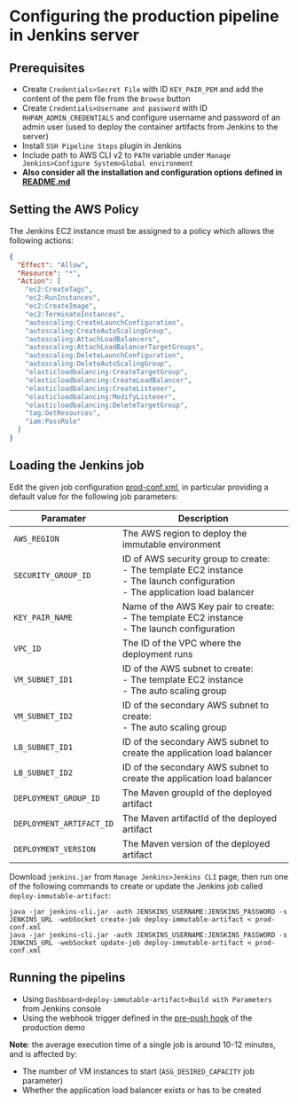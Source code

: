 # Configuring the production pipeline in Jenkins server
## Prerequisites
* Create `Credentials>Secret File` with ID `KEY_PAIR_PEM` and add the content of the pem file from the `Browse` button
* Create `Credentials>Username and password` with ID `RHPAM_ADMIN_CREDENTIALS` and configure username and password of an 
admin user (used to deploy the container artifacts from Jenkins to the server)
* Install `SSH Pipeline Steps` plugin in Jenkins
* Include path to AWS CLI v2 to `PATH` variable under `Manage Jenkins>Configure System>Global environment`
* **Also consider all the installation and configuration options defined in [README.md](./README.md)**  

## Setting the AWS Policy
The Jenkins EC2 instance must be assigned to a policy which allows the following actions:
```json
{
  "Effect": "Allow",
  "Resource": "*",
  "Action": [
    "ec2:CreateTags",
    "ec2:RunInstances",
    "ec2:CreateImage",
    "ec2:TerminateInstances",
    "autoscaling:CreateLaunchConfiguration",
    "autoscaling:CreateAutoScalingGroup",
    "autoscaling:AttachLoadBalancers",
    "autoscaling:AttachLoadBalancerTargetGroups",
    "autoscaling:DeleteLaunchConfiguration",
    "autoscaling:DeleteAutoScalingGroup",
    "elasticloadbalancing:CreateTargetGroup",
    "elasticloadbalancing:CreateLoadBalancer",
    "elasticloadbalancing:CreateListener",
    "elasticloadbalancing:ModifyListener",
    "elasticloadbalancing:DeleteTargetGroup",
    "tag:GetResources",
    "iam:PassRole"
  ]
}
```

## Loading the Jenkins job
Edit the given job configuration [prod-conf.xml](./prod-conf.xml), in particular providing a default value for 
the following job parameters:

| Paramater | Description|
|------|-----|
| `AWS_REGION` | The AWS region to deploy the immutable environment|
| `SECURITY_GROUP_ID` | ID of AWS security group to create:</br>- The template EC2 instance</br>- The launch configuration</br>- The application load balancer|
| `KEY_PAIR_NAME` | Name of the AWS Key pair to create:</br>- The template EC2 instance</br>- The launch configuration|
| `VPC_ID` | The ID of the VPC where the deployment runs|
| `VM_SUBNET_ID1` | ID of the AWS subnet to create:</br>- The template EC2 instance</br>- The auto scaling group|
| `VM_SUBNET_ID2` | ID of the secondary AWS subnet to create:</br>- The auto scaling group|
| `LB_SUBNET_ID1` | ID of the secondary AWS subnet to create the application load balancer|
| `LB_SUBNET_ID2` | ID of the secondary AWS subnet to create the application load balancer|
| `DEPLOYMENT_GROUP_ID` | The Maven groupId of the deployed artifact|
| `DEPLOYMENT_ARTIFACT_ID` | The Maven artifactId of the deployed artifact|
| `DEPLOYMENT_VERSION` | The Maven version of the deployed artifact|

Download `jenkins.jar` from `Manage Jenkins>Jenkins CLI` page, then run one of the following commands to create or update the 
Jenkins job called `deploy-immutable-artifact`:

```shell
java -jar jenkins-cli.jar -auth JENSKINS_USERNAME:JENSKINS_PASSWORD -s JENKINS_URL -webSocket create-job deploy-immutable-artifact < prod-conf.xml
java -jar jenkins-cli.jar -auth JENSKINS_USERNAME:JENSKINS_PASSWORD -s JENKINS_URL -webSocket update-job deploy-immutable-artifact < prod-conf.xml
```

## Running the pipelins
* Using `Dashboard>deploy-immutable-artifact>Build with Parameters` from Jenkins console
* Using the webhook trigger defined in the [pre-push hook](../demo-prod-env/README.md#configure-pre-push-hook)
of the production demo

**Note**: the average execution time of a single job is around 10-12 minutes, and is affected by:
* The number of VM instances to start (`ASG_DESIRED_CAPACITY` job parameter)
* Whether the application load balancer exists or has to be created
 


